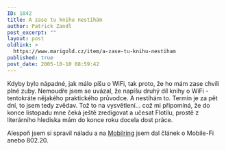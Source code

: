 ```yaml
---
ID: 1842
title: A zase tu knihu nestíhám
author: Patrick Zandl
post_excerpt: ""
layout: post
oldlink: >
  https://www.marigold.cz/item/a-zase-tu-knihu-nestiham
published: true
post_date: 2005-10-10 08:59:42
---
```

<p>Kdyby bylo nápadné, jak málo píšu o WiFi, tak proto, že ho mám zase chvíli plné zuby. Nemoudře jsem se uvázal, že napíšu druhý díl knihy o WiFi - tentokráte nějakého praktického průvodce. A nestíhám to. Termín je za pět dní, to jsem tedy zvědav. Tož to na vysvětlení... což mi připomíná, že do konce listopadu mne čeká ještě zredigovat a učesat Flotilu, prostě z literárního hlediska mám do konce roku docela dost práce. </p>

<p>Alespoň jsem si spravil náladu a na <a href="http://www.mobilring.cz">Mobilring</a> jsem dal článek o Mobile-Fi anebo 802.20.
</p>
